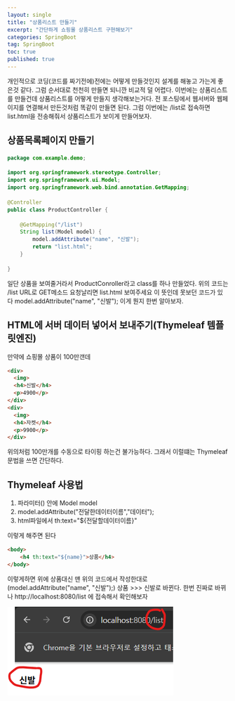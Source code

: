 ```yaml
---
layout: single
title: "상품리스트 만들기"
excerpt: "간단하게 쇼핑몰 상품리스트 구현해보기"
categories: SpringBoot
tag: SpringBoot
toc: true
published: true
---
```


개인적으로 코딩(코드를 짜기전에)전에는 어떻게 만들것인지
설계를 해놓고 가는게 좋은것 같다. 그럼 순서대로 천천히 만들면 되니깐
비교적 덜 어렵다.
이번에는 상품리스트를 만들건데 상품리스트를 어떻게 만들지 생각해보는거다.
전 포스팅에서 웹서버와 웹페이지를 연결해서 만든것처럼 똑같이 만들면 된다.
그럼 이번에는 /list로 접속하면 list.html을 전송해줘서 상품리스트가 보이게
만들어보자.


## 상품목록페이지 만들기

```java
package com.example.demo;

import org.springframework.stereotype.Controller;
import org.springframework.ui.Model;
import org.springframework.web.bind.annotation.GetMapping;

@Controller
public class ProductController {

    @GetMapping("/list")
    String list(Model model) {
        model.addAttribute("name", "신발");
        return "list.html";
    }

}
```
일단 상품을 보여줄거라서 ProductConroller라고 class를 하나 만들었다.
위의 코드는 /list URL로 GET메소드 요청날리면 list.html 보여주세요 이 뜻인데
못보던 코드가 있다 model.addAttribute("name", "신발"); 이게 뭔지 한번 알아보자.

## HTML에 서버 데이터 넣어서 보내주기(Thymeleaf 템플릿엔진)

만약에 쇼핑몰 상품이 100만갠데 

```html
<div>
  <img>
  <h4>신발</h4>
  <p>4900</p>
</div>
<div>
  <img>
  <h4>자켓</h4>
  <p>9900</p>
</div>
```

위의처럼 100만개를 수동으로 타이핑 하는건 불가능하다.
그래서 이럴떄는 Thymeleaf문법을 쓰면 간단하다.

## Thymeleaf 사용법
1. 파라미터() 안에 Model model
2. model.addAttribute("전달한데이터이름","데이터");
3. html파일에서 th:text="${전달할데이터이름}" 

이렇게 해주면 된다

```html
<body>
    <h4 th:text="${name}">상품</h4>
</body>
```

이렇게하면 위에 상품대신 맨 위의 코드에서 작성한대로(model.addAttribute("name", "신발");)
상품  >>> 신발로 바뀐다.
한번 진짜로 바뀌나 http://localhost:8080/list 에 접속해서 확인해보자

![Spring 이미지](/assets/images/spring02.png)